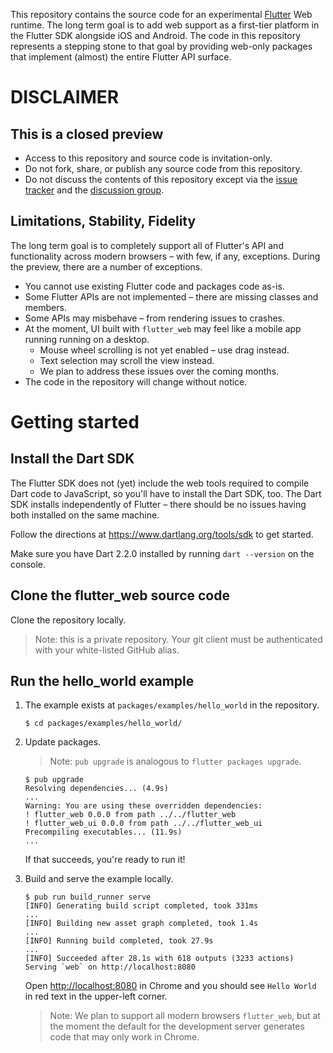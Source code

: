 This repository contains the source code for an experimental
[Flutter](https://flutter.dev/) Web runtime.
The long term goal is to add web support as a first-tier platform in
the Flutter SDK alongside iOS and Android.
The code in this repository represents a stepping stone to that goal by
providing web-only packages that implement (almost) the entire Flutter API
surface.

# DISCLAIMER

## This is a closed preview

* Access to this repository and source code is invitation-only.
* Do not fork, share, or publish any source code from this repository.
* Do not discuss the contents of this repository except via the [issue
  tracker](https://github.com/flutter/flutter_web/issues) and the [discussion
  group](https://groups.google.com/forum/#!forum/flutter_web_early_access).

## Limitations, Stability, Fidelity

The long term goal is to completely support all of Flutter's API and
functionality across modern browsers – with few, if any, exceptions.  During the
preview, there are a number of exceptions.

* You cannot use existing Flutter code and packages code as-is.
* Some Flutter APIs are not implemented – there are missing classes and members.
* Some APIs may misbehave – from rendering issues to crashes.
* At the moment, UI built with `flutter_web` may feel like a mobile app running
  running on a desktop.
  * Mouse wheel scrolling is not yet enabled – use drag instead.
  * Text selection may scroll the view instead.
  * We plan to address these issues over the coming months.
* The code in the repository will change without notice.

# Getting started

## Install the Dart SDK

The Flutter SDK does not (yet) include the web tools required to compile Dart
code to JavaScript, so you'll have to install the Dart SDK, too. The Dart SDK
installs independently of Flutter – there should be no issues having both
installed on the same machine.

Follow the directions at
<https://www.dartlang.org/tools/sdk> to get
started.

Make sure you have Dart 2.2.0 installed by running `dart --version` on the
console.

## Clone the flutter_web source code

Clone the repository locally.

> Note: this is a private repository. Your git client must be authenticated
  with your white-listed GitHub alias.

## Run the hello_world example

1. The example exists at `packages/examples/hello_world` in the repository.

    ```console
    $ cd packages/examples/hello_world/
    ```

2. Update packages.

    > Note: `pub upgrade` is analogous to `flutter packages upgrade`.

    ```console
    $ pub upgrade
    Resolving dependencies... (4.9s)
    ...
    Warning: You are using these overridden dependencies:
    ! flutter_web 0.0.0 from path ../../flutter_web
    ! flutter_web_ui 0.0.0 from path ../../flutter_web_ui
    Precompiling executables... (11.9s)
    ...
    ```

    If that succeeds, you're ready to run it!

3. Build and serve the example locally.

    ```console
    $ pub run build_runner serve
    [INFO] Generating build script completed, took 331ms
    ...
    [INFO] Building new asset graph completed, took 1.4s
    ...
    [INFO] Running build completed, took 27.9s
    ...
    [INFO] Succeeded after 28.1s with 618 outputs (3233 actions)
    Serving `web` on http://localhost:8080
    ```

    Open <http://localhost:8080> in Chrome and you should see `Hello World` in
    red text in the upper-left corner.

    > Note: We plan to support all modern browsers `flutter_web`, but at the
      moment the default for the development server generates code that may only
      work in Chrome.
